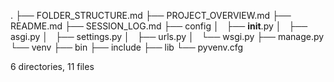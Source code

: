 .
├── FOLDER_STRUCTURE.md
├── PROJECT_OVERVIEW.md
├── README.md
├── SESSION_LOG.md
├── config
│   ├── __init__.py
│   ├── asgi.py
│   ├── settings.py
│   ├── urls.py
│   └── wsgi.py
├── manage.py
└── venv
    ├── bin
    ├── include
    ├── lib
    └── pyvenv.cfg

6 directories, 11 files
